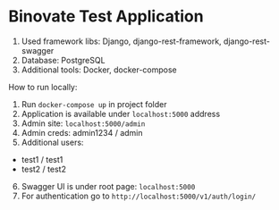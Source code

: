 # Binovate Test Application

1. Used framework libs: Django, django-rest-framework, django-rest-swagger
2. Database: PostgreSQL
3. Additional tools: Docker, docker-compose


How to run locally:

1. Run `docker-compose up` in project folder
2. Application is available under `localhost:5000` address
3. Admin site: `localhost:5000/admin`
4. Admin creds: admin1234 / admin
5. Additional users:
 - test1 / test1 
 - test2 / test2 

6. Swagger UI is under root page: `localhost:5000`
7. For authentication go to `http://localhost:5000/v1/auth/login/`